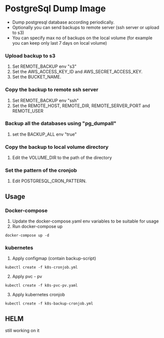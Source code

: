 #  PostgreSql Dump Image
* Dump postgresql database according periodically.
* Optionally you can send backups to remote server (ssh server or upload to s3)
* You can specify max no of backups on the local volume (for example you can keep only last 7 days on local volume)

### Upload backup to s3
1. Set REMOTE_BACKUP env "s3"
2. Set the AWS_ACCESS_KEY_ID and AWS_SECRET_ACCESS_KEY.
3. Set the BUCKET_NAME.

### Copy the backup to remote ssh server
1. Set REMOTE_BACKUP env "ssh"
2. Set the REMOTE_HOST, REMOTE_DIR, REMOTE_SERVER_PORT and REMOTE_USER

### Backup all the databases using "pg_dumpall"
1. set the BACKUP_ALL env "true"

### Copy the backup to local volume directory
1. Edit the VOLUME_DIR to the path of the directory

### Set the pattern of the cronjob
1. Edit POSTGRESQL_CRON_PATTERN.


## Usage
### Docker-compose 
1. Update the docker-compose.yaml env variables to be suitable for usage
2. Run docker-compose up

`docker-compose up -d`

### kubernetes
1. Apply configmap (contain backup-script)

`kubectl create -f k8s-cronjob.yml`

2. Apply pvc - pv

`kubectl create -f k8s-pvc-pv.yaml`

3. Apply kubernetes cronjob

`kubectl create -f k8s-backup-cronjob.yml`

## HELM

still working on it
